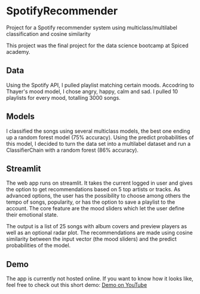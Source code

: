 # SpotifyRecommender
Project for a Spotify recommender system using multiclass/multilabel classification and cosine similarity

This project was the final project for the data science bootcamp at Spiced academy.

## Data
Using the Spotify API, I pulled playlist matching certain moods. Accodring to Thayer's mood model, I chose angry, happy, calm and sad. I pulled 10 playlists for every mood, totalling 3000 songs.

## Models
I classified the songs using several multiclass models, the best one ending up a random forest model (75% accuracy). Using the predict probabilities of this model, I decided to turn the data set into a multilabel dataset and run a ClassifierChain with a random forest (86% accuracy). 

## Streamlit
The web app runs on streamlit. It takes the current logged in user and gives the option to get recommendations based on 5 top artists or tracks. As advanced options, the user has the possibility to choose among others the tempo of songs, popularity, or has the option to save a playlist to the account. The core feature are the mood sliders which let the user define their emotional state.

The output is a list of 25 songs with album covers and preview players as well as an optional radar plot. The recommendations are made using cosine similarity between the input vector (the mood sliders) and the predict probabilities of the model.

## Demo

The app is currently not hosted online. If you want to know how it looks like, feel free to check out this short demo:
[Demo on YouTube](https://youtu.be/8xHdQVRbh3U)